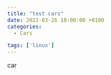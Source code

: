 ```yaml
---
title: "test cars"
date: 2022-03-26 18:00:00 +0100
categories:
  - Cars

tags: ['linux']
---
```


car 
